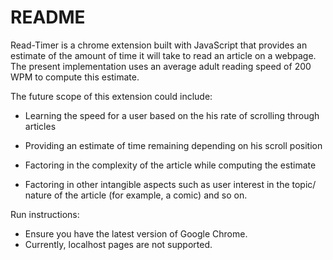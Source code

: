 # README

Read-Timer is a chrome extension built with JavaScript that provides an estimate of the amount of time it will take to read an article on a webpage. The present implementation uses an average adult reading speed of 200 WPM to compute this estimate. 

The future scope of this extension could include:

* Learning the speed for a user based on the his rate of scrolling through articles

* Providing an estimate of time remaining depending on his scroll position 

* Factoring in the complexity of the article while computing the estimate 

* Factoring in other intangible aspects such as user interest in the topic/ nature of the article (for example, a comic) and so on. 

Run instructions:

* Ensure you have the latest version of Google Chrome.
* Currently, localhost pages are not supported.